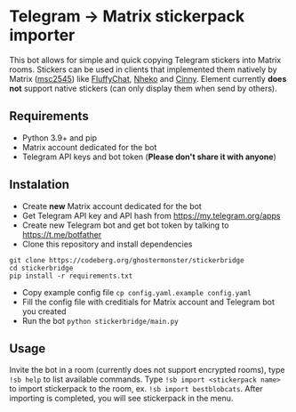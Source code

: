 # Telegram -> Matrix stickerpack importer

This bot allows for simple and quick copying Telegram stickers into Matrix rooms.
Stickers can be used in clients that implemented them natively by Matrix
([msc2545](https://github.com/matrix-org/matrix-spec-proposals/pull/2545))
like [FluffyChat](https://fluffychat.im/), [Nheko](https://nheko-reborn.github.io/) and [Cinny](https://cinny.in/).
Element currently **does not** support native stickers (can only display them when send by others).

## Requirements
- Python 3.9+ and pip
- Matrix account dedicated for the bot
- Telegram API keys and bot token (**Please don't share it with anyone**)

## Instalation
- Create **new** Matrix account dedicated for the bot
- Get Telegram API key and API hash from https://my.telegram.org/apps
- Create new Telegram bot and get bot token by talking to https://t.me/botfather
- Clone this repository and install dependencies
```
git clone https://codeberg.org/ghostermonster/stickerbridge 
cd stickerbridge
pip install -r requirements.txt
```
- Copy example config file ```cp config.yaml.example config.yaml```
- Fill the config file with creditials for Matrix account and Telegram bot you created
- Run the bot ```python stickerbridge/main.py```

## Usage
Invite the bot in a room (currently does not support encrypted rooms), type ```!sb help``` to list available commands.
Type ```!sb import <stickerpack name>``` to import stickerpack to the room, ex. ```!sb import bestblobcats```.
After importing is completed, you will see stickerpack in the menu.
